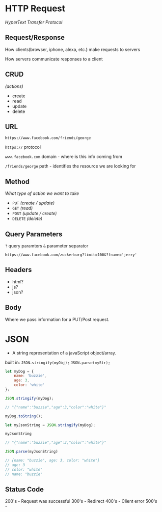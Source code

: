 # HTTP Request

*HyperText Transfer Protocol*

## Request/Response

How clients(browser, iphone, alexa, etc.) make requests to servers

How servers communicate responses to a client

## CRUD
*(actions)*
* create
* read
* update
* delete

## URL

`https://www.facebook.com/friends/george`

`https://`
protocol

`www.facebook.com`
domain - where is this info coming from

`/friends/george`
path - identifies the resource we are looking for

## Method
*What type of action we want to take*
* `PUT` *(create / update)*
* `GET` *(read)*
* `POST` *(update / create)*
* `DELETE` *(delete)*

## Query Parameters

`?` query paramters
`&` parameter separator

`https://www.facebook.com/zuckerburg?limit=100&?fname='jerry'`

## Headers

* html?
* js?
* json?

## Body

Where we pass information for a PUT/Post request.

# JSON
* A string representation of a javaScript object/array.

built in:
`JSON.stringify(myObj);`
`JSON.parse(myStr);`


```javascript
let myDog = {
    name: 'buzzie',
    age: 3,
    color: 'white'
};

JSON.stringify(myDog);

// "{"name":"buzzie","age":3,"color":"white"}"

myDog.toString();

let myJsonString = JSON.stringify(myDog);

myJsonString

// "{"name":"buzzie","age":3,"color":"white"}"

JSON.parse(myJsonString)

// {name: "buzzie", age: 3, color: "white"}
// age: 3
// color: "white"
// name: "buzzie"


```

## Status Code

200's - Request was successful
300's - Redirect
400's - Client error
500's - 